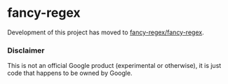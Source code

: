 # fancy-regex

Development of this project has moved to [fancy-regex/fancy-regex](https://github.com/fancy-regex/fancy-regex).

### Disclaimer

This is not an official Google product (experimental or otherwise), it
is just code that happens to be owned by Google.

